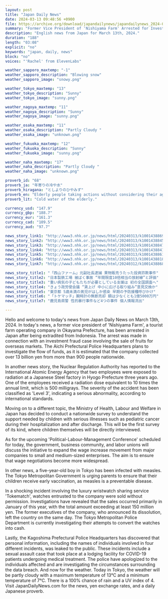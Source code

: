 ```yaml
---
layout: post
title: "Japan Daily News"
date: 2024-03-13 09:48:56 +0900
file: https://archive.org/download/japandailynews/japandailynews_2024-03-13.mp3
summary: "Former Vice President of 'Nishiyama Farm' Arrested for Investment Fraud and Japanese Steel Factory Radiation Accident Evaluated as 'Level 3', & more…"
description: "English news from Japan for March 13th, 2024."
duration: "188"
length: "03:08"
explicit: "no"
keywords: "japan, daily, news"
block: "no"
voices: "'Rachel' from ElevenLabs"

weather_sapporo_maxtemp: "-1"
weather_sapporo_description: "Blowing snow"
weather_sapporo_image: "snowy.png"

weather_tokyo_maxtemp: "13"
weather_tokyo_description: "Sunny"
weather_tokyo_image: "sunny.png"

weather_nagoya_maxtemp: "11"
weather_nagoya_description: "Sunny"
weather_nagoya_image: "sunny.png"

weather_osaka_maxtemp: "11"
weather_osaka_description: "Partly Cloudy "
weather_osaka_image: "unknown.png"

weather_fukuoka_maxtemp: "12"
weather_fukuoka_description: "Sunny"
weather_fukuoka_image: "sunny.png"

weather_naha_maxtemp: "17"
weather_naha_description: "Partly Cloudy "
weather_naha_image: "unknown.png"

proverb_id: "68"
proverb_ja: "年寄りの冷や水"
proverb_hiragana: "としよりのひやみず"
proverb_en: "Elderly people taking actions without considering their age or strength."
proverb_lit: "Cold water of the elderly."

currency_usd: "147.9"
currency_gbp: "188.7"
currency_eur: "161.3"
currency_cad: "109.5"
currency_aud: "97.7"

news_story_link1: "http://www3.nhk.or.jp/news/html/20240313/k10014388691000.html"
news_story_link2: "http://www3.nhk.or.jp/news/html/20240313/k10014388451000.html"
news_story_link3: "http://www3.nhk.or.jp/news/html/20240313/k10014388471000.html"
news_story_link4: "http://www3.nhk.or.jp/news/html/20240313/k10014388411000.html"
news_story_link5: "http://www3.nhk.or.jp/news/html/20240313/k10014388611000.html"
news_story_link6: "http://www3.nhk.or.jp/news/html/20240313/k10014388181000.html"
news_story_link7: "http://www3.nhk.or.jp/news/html/20240312/k10014388681000.html"

news_story_title1: "「西山ファーム」元副社長逮捕 果物販売うたった投資詐欺事件"
news_story_title2: "日本製鉄工場 被ばく事故 “年間限度10倍相当の放射線”と評価"
news_story_title3: "重い病気の子どもたちが必要としている支援は 初の全国調査へ"
news_story_title4: "きょう政労使会議 “賃上げ 中小に広げる取り組み”意見交換か"
news_story_title5: "東京都 5歳未満の男児がはしか感染 早期の予防接種呼びかけ"
news_story_title6: "「トケマッチ」腕時計の無断売却 額は少なくとも1億5000万円"
news_story_title7: "鹿児島県警 性的暴行事件など4つの事件 個人情報流出"

---
```


Hello and welcome to today's news from Japan Daily News on March 13th, 2024. In today's news, a former vice president of 'Nishiyama Farm', a tourist farm operating company in Okayama Prefecture, has been arrested in Japan after being extradited from Indonesia. The arrest was made in connection with an investment fraud case involving the sale of fruits for overseas markets. The Aichi Prefectural Police Headquarters plans to investigate the flow of funds, as it is estimated that the company collected over 13 billion yen from more than 900 people nationwide.

In another news story, the Nuclear Regulation Authority has reported to the International Atomic Energy Agency that two employees were exposed to radiation at a Japanese Steel factory in Hyogo Prefecture three years ago. One of the employees received a radiation dose equivalent to 10 times the annual limit, which is 500 milligrays. The severity of the accident has been classified as 'Level 3', indicating a serious abnormality, according to international standards.

Moving on to a different topic, the Ministry of Health, Labour and Welfare in Japan has decided to conduct a nationwide survey to understand the support needed by children with serious illnesses such as pediatric cancer during their hospitalization and after discharge. This will be the first survey of its kind, where children themselves will be directly interviewed.

As for the upcoming 'Political-Labour-Management Conference' scheduled for today, the government, business community, and labor unions will discuss the initiative to expand the wage increase movement from major companies to small and medium-sized enterprises. The aim is to ensure that wage negotiations become more widespread.

In other news, a five-year-old boy in Tokyo has been infected with measles. The Tokyo Metropolitan Government is urging parents to ensure that their children receive early vaccination, as measles is a preventable disease.

In a shocking incident involving the luxury wristwatch sharing service 'Tokematch', watches entrusted to the company were sold without permission. Investigations have revealed that the sales occurred primarily in January of this year, with the total amount exceeding at least 150 million yen. The former executives of the company, who announced its dissolution, left the country on the same day. The Tokyo Metropolitan Police Department is currently investigating their attempts to convert the watches into cash.

Lastly, the Kagoshima Prefectural Police Headquarters has discovered that personal information, including the names of individuals involved in four different incidents, was leaked to the public. These incidents include a sexual assault case that took place at a lodging facility for COVID-19 patients undergoing medical treatment. The police have apologized to the individuals affected and are investigating the circumstances surrounding the data breach. And now for the weather. Today in Tokyo, the weather will be partly cloudy with a maximum temperature of 13°C and a minimum temperature of 7°C. There is a 100% chance of rain and a UV index of 4.  Visit JapanDailyNews.com for the news, yen exchange rates, and a daily Japanese proverb.
